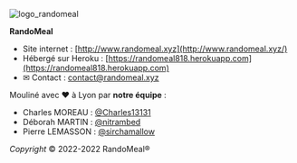 <!-- ██████   █████  ███    ██ ██████   ██████  ███    ███ ███████  █████  ██       -->
<!-- ██   ██ ██   ██ ████   ██ ██   ██ ██    ██ ████  ████ ██      ██   ██ ██       -->
<!-- ██████  ███████ ██ ██  ██ ██   ██ ██    ██ ██ ████ ██ █████   ███████ ██       -->
<!-- ██   ██ ██   ██ ██  ██ ██ ██   ██ ██    ██ ██  ██  ██ ██      ██   ██ ██       -->
<!-- ██   ██ ██   ██ ██   ████ ██████   ██████  ██      ██ ███████ ██   ██ ███████  -->

![logo_randomeal](https://user-images.githubusercontent.com/16926444/157692897-0a415f48-dda1-4e64-9fa1-eba78af4fa5f.png)

**RandoMeal**
 - Site internet : [http://www.randomeal.xyz](http://www.randomeal.xyz/)
 - Hébergé sur Heroku : [https://randomeal818.herokuapp.com](https://randomeal818.herokuapp.com)
 - ✉ Contact : [contact@randomeal.xyz](mailto:contact@randomeal.xyz)</a>

Mouliné avec ♥ à Lyon par **notre équipe** :
- Charles MOREAU : [@Charles13131](https://github.com/Charles13131)
- Déborah MARTIN : [@nitrambed](https://github.com/nitrambed)
- Pierre LEMASSON : [@sirchamallow](https://github.com/sirchamallow)

*Copyright*
© 2022-2022 RandoMeal®

<!-- @@@@@@@@@@@@@@@@@@@@@@@@@@@@@@@@@@@@@@@@@@@@@@@@@@@@@@@@@@@@@@@@@@@@@@@@@@@@@@@@ -->
<!-- @@@@@@@@@@@@@@@@@@@@@@@@@@@@@@@@@@@@@@@@@@@@@@@@@@@@@@@@@@@@@@@@@@@@@@@@@@@@@@@@ -->
<!-- @@@@@@@@@@@@@@@@@@@@@@@@@@@@@@@@@@@@@@@@@@@@@@@@@@@@@@@@@@@@@@@@@@@@@@@@@@@@@@@@ -->
<!-- @@@@@@@@@@@@@@@@@@@@@@@@@@@@@@@@@@@@@@@@@@@@@@@@@@@@@@@@@@@@@@@@@@@@@@@@@@@@@@@@ -->
<!-- @@@@@@@@@@@@@@@@@@@@@@@@@@@@(/////%%%%%%%%%%%%%%%%%%&@@@@@@@@@@@@@@@@@@@@@@@@@@@ -->
<!-- @@@@@@@@@@@@@@@@@@@@@@@(//////////%%%%%%%%%%%%%%%%%%%%%%%&@@@@@@@@@@@@@@@@@@@@@@ -->
<!-- @@@@@@@@@@@@@@@@@@@&///////////////%%%%%%%%%%%%%%%%%%%%%%%%%%@@@@@@@@@@@@@@@@@@@ -->
<!-- @@@@@@@@@@@@@@@@@//////////////////%%%%%%%%%%%%%%%%%%%%%%%%%%%%%@@@@@@@@@@@@@@@@ -->
<!-- @@@@@@@@@@@@@@@////////////////////%%%%%%%%%%%%%%%%%%%%%%%%%%%%%%%@@@@@@@@@@@@@@ -->
<!-- @@@@@@@@@@@@@//////////////////////(%%%%%%%%%%%%%%%%%%%%%%%%%%%%%%%%@@@@@@@@@@@@ -->
<!-- @@@@@@@@@@@&////////////////////////%%%%%%%%%%%%%%%%%%%%%%%%%%%%%%%%%@@@@@@@@@@@ -->
<!-- @@@@@@@@@@#/////////////////////////%%%%%%%%%%%%%%%%%%%%%%%%%%%%%%%%%%@@@@@@@@@@ -->
<!-- @@@@@@@@@#//////////////////////////%%%%%%%%%%%%%%%%%%%%%%%%%%%%%%%%%%%@@@@@@@@@ -->
<!-- @@@@@@@@@////  // */  ////   ///////%%%%%%%%%%%%  %%%%%% /%%%%%%%%%%%%%%@@@@@@@@ -->
<!-- @@@@@@@@(////  // */  ///    ///////#%%%%%%%                  %%%%%%%%%%@@@@@@@@ -->
<!-- @@@@@@@@/////         ///    ///////#%%%%%%%##################%%%%%%%%%%%@@@@@@@ -->
<!-- @@@@@@@@//////       ////    ///////#%%%%%%% ## ((,(/(( ((.(( %%%%%%%%%%%@@@@@@@ -->
<!-- @@@@@@@@////////   ////////  ///////#%%%%%%% ,, ,, ,.., ,, ,. %%%%%%%%%%%@@@@@@@ -->
<!-- @@@@@@@@(///////   ////////  ///////%%%%%%%%                  %%%%%%%%%%@@@@@@@@ -->
<!-- @@@@@@@@@///////   ////////  ///////%%%%%%%%                  %%%%%%%%%%@@@@@@@@ -->
<!-- @@@@@@@@@&//////////////////////////%%%%%%%%%%%%%%%%%%%%%%%%%%%%%%%%%%%@@@@@@@@@ -->
<!-- @@@@@@@@@@#/////////////////////////%%%%%%%%%%%%%%%%%%%%%%%%%%%%%%%%%%@@@@@@@@@@ -->
<!-- @@@@@@@@@@@@////////////////////////%%%%%%%%%%%%%%%%%%%%%%%%%%%%%%%%%@@@@@@@@@@@ -->
<!-- @@@@@@@@@@@@@//////////////////////#%%%%%%%%%%%%%%%%%%%%%%%%%%%%%%%@@@@@@@@@@@@@ -->
<!-- @@@@@@@@@@@@@@@////////////////////%%%%%%%%%%%%%%%%%%%%%%%%%%%%%%&@@@@@@@@@@@@@@ -->
<!-- @@@@@@@@@@@@@@@@@//////////////////%%%%%%%%%%%%%%%%%%%%%%%%%%%%@@@@@@@@@@@@@@@@@ -->
<!-- @@@@@@@@@@@@@@@@@@@@//////////////#%%%%%%%%%%%%%%%%%%%%%%%%%&@@@@@@@@@@@@@@@@@@@ -->
<!-- @@@@@@@@@@@@@@@@@@@@@@@#//////////%%%%%%%%%%%%%%%%%%%%%%%@@@@@@@@@@@@@@@@@@@@@@@ -->
<!-- @@@@@@@@@@@@@@@@@@@@@@@@@@@@#////#%%%%%%%%%%%%%%%%%%@@@@@@@@@@@@@@@@@@@@@@@@@@@@ -->
<!-- @@@@@@@@@@@@@@@@@@@@@@@@@@@@@@@@@@@@@@@@@@@@@@@@@@@@@@@@@@@@@@@@@@@@@@@@@@@@@@@@ -->
<!-- @@@@@@@@@@@@@@@@@@@@@@@@@@@@@@@@@@@@@@@@@@@@@@@@@@@@@@@@@@@@@@@@@@@@@@@@@@@@@@@@ -->
<!-- @@@@@@@@@@@@@@@@@@@@@@@@@@@@@@@@@@@@@@@@@@@@@@@@@@@@@@@@@@@@@@@@@@@@@@@@@@@@@@@@ -->
